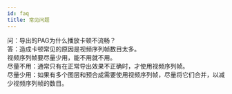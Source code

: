 ```yaml
---
id: faq
title: 常见问题
---
```


问：导出的PAG为什么播放卡顿不流畅？<br/>
答：造成卡顿常见的原因是视频序列帧数目太多。<br/>
视频序列帧要尽量少用，能不用就不用。<br/>
尽量不用：通常只有在正常导出效果不正确时，才使用视频序列帧。<br/>
尽量少用：如果有多个图层和预合成需要使用视频序列帧，尽量将它们合并，以减少视频序列帧的数目。<br/>